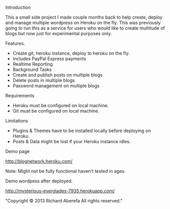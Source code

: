 Introduction

This a small side project I made couple months back to help create, deploy and manage multiple wordpress on Heroku on the fly. This was previously going to run this as a service for users who would like to create multitude of blogs but now just for experimental purposes only.

Features.
- Create git, heroku instance, deploy to heroku on the fly.
- Includes PayPal Express payments
- Realtime Reporting
- Background Tasks
- Create and publish posts on multiple blogs
- Delete posts in multiple blogs
- Password management on multiple blogs

Requirements

- Heroku must be configured on local machine.
- Git must be configured on local machine.

Limitations

- Plugins & Themes have to be installed locally before deploying on Heroku.
- Posts & Data might be lost if your Heroku instance idles.


Demo page

http://blognetwork.heroku.com/

Note: Might not be fully functional haven't tested in ages.

Demo wordpess after deployed.

http://mysterious-everglades-7935.herokuapp.com/




"Copyright © 2013 Richard Aberefa All rights reserved." 
